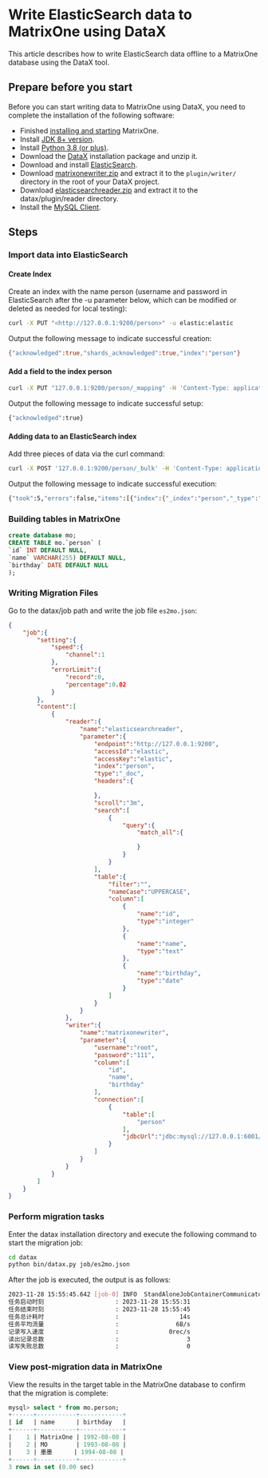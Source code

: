 # Write ElasticSearch data to MatrixOne using DataX

This article describes how to write ElasticSearch data offline to a MatrixOne database using the DataX tool.

## Prepare before you start

Before you can start writing data to MatrixOne using DataX, you need to complete the installation of the following software:

- Finished [installing and starting](../../../Get-Started/install-standalone-matrixone.md) MatrixOne.
- Install [JDK 8+ version](https://www.oracle.com/sg/java/technologies/javase/javase8-archive-downloads.html).
- Install [Python 3.8 (or plus)](https://www.python.org/downloads/).
- Download the [DataX](https://datax-opensource.oss-cn-hangzhou.aliyuncs.com/202210/datax.tar.gz) installation package and unzip it.
- Download and install [ElasticSearch](https://www.elastic.co/cn/downloads/elasticsearch).
- Download [matrixonewriter.zip](https://community-shared-data-1308875761.cos.ap-beijing.myqcloud.com/artwork/docs/develop/Computing-Engine/datax-write/matrixonewriter.zip) and extract it to the `plugin/writer/` directory in the root of your DataX project.
- Download [elasticsearchreader.zip](https://community-shared-data-1308875761.cos.ap-beijing.myqcloud.com/datax_es_mo/elasticsearchreader.zip) and extract it to the datax/plugin/reader directory.
- Install the <a href="https://dev.mysql.com/downloads/mysql" target="_blank">MySQL Client</a>.

## Steps

### Import data into ElasticSearch

#### Create Index

Create an index with the name person (username and password in ElasticSearch after the -u parameter below, which can be modified or deleted as needed for local testing):

```bash
curl -X PUT "<http://127.0.0.1:9200/person>" -u elastic:elastic
```

Output the following message to indicate successful creation:

```bash
{"acknowledged":true,"shards_acknowledged":true,"index":"person"} 
```

#### Add a field to the index person

```bash
curl -X PUT "127.0.0.1:9200/person/_mapping" -H 'Content-Type: application/json' -u elastic:elastic -d'{  "properties": {    "id": { "type": "integer" },    "name": { "type": "text" },    "birthday": {"type": "date"}  }}'
```

Output the following message to indicate successful setup:

```bash
{"acknowledged":true} 
```

#### Adding data to an ElasticSearch index

Add three pieces of data via the curl command:

```bash
curl -X POST '127.0.0.1:9200/person/_bulk' -H 'Content-Type: application/json' -u elastic:elastic -d '{"index":{"_index":"person","_type":"_doc","_id":1}}{"id": 1,"name": "MatrixOne","birthday": "1992-08-08"}{"index":{"_index":"person","_type":"_doc","_id":2}}{"id": 2,"name": "MO","birthday": "1993-08-08"}{"index":{"_index":"person","_type":"_doc","_id":3}}{"id": 3,"name": "墨墨","birthday": "1994-08-08"}
```

Output the following message to indicate successful execution:

```bash
{"took":5,"errors":false,"items":[{"index":{"_index":"person","_type":"_doc","_id":"1","_version":1,"result":"created","_shards":{"total":2,"successful":1,"failed":0},"_seq_no":0,"_primary_term":1,"status":201}},{"index":{"_index":"person","_type":"_doc","_id":"2","_version":1,"result":"created","_shards":{"total":2,"successful":1,"failed":0},"_seq_no":1,"_primary_term":1,"status":201}},{"index":{"_index":"person","_type":"_doc","_id":"3","_version":1,"result":"created","_shards":{"total":2,"successful":1,"failed":0},"_seq_no":2,"_primary_term":1,"status":201}}]}
```

### Building tables in MatrixOne

```sql
create database mo;
CREATE TABLE mo.`person` (
`id` INT DEFAULT NULL,
`name` VARCHAR(255) DEFAULT NULL,
`birthday` DATE DEFAULT NULL
);
```

### Writing Migration Files

Go to the datax/job path and write the job file `es2mo.json`:

```json
{
    "job":{
        "setting":{
            "speed":{
                "channel":1
            },
            "errorLimit":{
                "record":0,
                "percentage":0.02
            }
        },
        "content":[
            {
                "reader":{
                    "name":"elasticsearchreader",
                    "parameter":{
                        "endpoint":"http://127.0.0.1:9200",
                        "accessId":"elastic",
                        "accessKey":"elastic",
                        "index":"person",
                        "type":"_doc",
                        "headers":{

                        },
                        "scroll":"3m",
                        "search":[
                            {
                                "query":{
                                    "match_all":{

                                    }
                                }
                            }
                        ],
                        "table":{
                            "filter":"",
                            "nameCase":"UPPERCASE",
                            "column":[
                                {
                                    "name":"id",
                                    "type":"integer"
                                },
                                {
                                    "name":"name",
                                    "type":"text"
                                },
                                {
                                    "name":"birthday",
                                    "type":"date"
                                }
                            ]
                        }
                    }
                },
                "writer":{
                    "name":"matrixonewriter",
                    "parameter":{
                        "username":"root",
                        "password":"111",
                        "column":[
                            "id",
                            "name",
                            "birthday"
                        ],
                        "connection":[
                            {
                                "table":[
                                    "person"
                                ],
                                "jdbcUrl":"jdbc:mysql://127.0.0.1:6001/mo"
                            }
                        ]
                    }
                }
            }
        ]
    }
}
```

### Perform migration tasks

Enter the datax installation directory and execute the following command to start the migration job:

```bash
cd datax 
python bin/datax.py job/es2mo.json 
```

After the job is executed, the output is as follows:

```bash
2023-11-28 15:55:45.642 [job-0] INFO  StandAloneJobContainerCommunicator - Total 3 records, 67 bytes | Speed 6B/s, 0 records/s | Error 0 records, 0 bytes |  All Task WaitWriterTime 0.000s |  All Task WaitReaderTime 0.456s | Percentage 100.00%2023-11-28 15:55:45.644 [job-0] INFO  JobContainer - 
任务启动时刻                    : 2023-11-28 15:55:31
任务结束时刻                    : 2023-11-28 15:55:45
任务总计耗时                    :                 14s
任务平均流量                    :                6B/s
记录写入速度                    :              0rec/s
读出记录总数                    :                   3
读写失败总数                    :                   0
```

### View post-migration data in MatrixOne

View the results in the target table in the MatrixOne database to confirm that the migration is complete:

```sql
mysql> select * from mo.person;
+------+-----------+------------+
| id   | name      | birthday   |
+------+-----------+------------+
|    1 | MatrixOne | 1992-08-08 |
|    2 | MO        | 1993-08-08 |
|    3 | 墨墨      | 1994-08-08 |
+------+-----------+------------+
3 rows in set (0.00 sec)
```